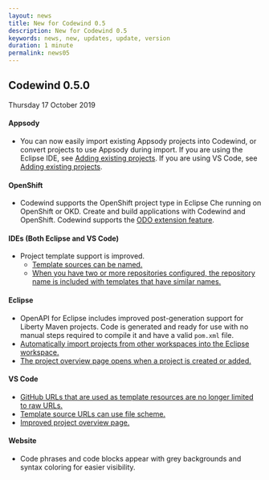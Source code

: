 ```yaml
---
layout: news
title: New for Codewind 0.5
description: New for Codewind 0.5
keywords: news, new, updates, update, version
duration: 1 minute
permalink: news05
---
```


## Codewind 0.5.0
Thursday 17 October 2019

#### Appsody
- You can now easily import existing Appsody projects into Codewind, or convert projects to use Appsody during import. If you are using the Eclipse IDE, see [Adding existing projects](mdteclipseimportedprojects.html). If you are using VS Code, see [Adding existing projects](mdt-vsc-importedprojects.html).

#### OpenShift
- Codewind supports the OpenShift project type in Eclipse Che running on OpenShift or OKD. Create and build applications with Codewind and OpenShift. Codewind supports the [ODO extension feature](https://github.com/eclipse/codewind/issues/605). 

#### IDEs (Both Eclipse and VS Code)
- Project template support is improved.
  - [Template sources can be named.](https://github.com/eclipse/codewind/issues/541)
  - [When you have two or more repositories configured, the repository name is included with templates that have similar names.](https://github.com/eclipse/codewind/issues/570)

#### Eclipse
- OpenAPI for Eclipse includes improved post-generation support for Liberty Maven projects. Code is generated and ready for use with no manual steps required to compile it and have a valid `pom.xml` file.
- [Automatically import projects from other workspaces into the Eclipse workspace.](https://github.com/eclipse/codewind/issues/507)
- [The project overview page opens when a project is created or added.](https://github.com/eclipse/codewind-eclipse/issues/258)

#### VS Code
- [GitHub URLs that are used as template resources are no longer limited to raw URLs.](https://github.com/eclipse/codewind/issues/540)
- [Template source URLs can use file scheme.](https://github.com/eclipse/codewind-vscode/pull/223)
- [Improved project overview page.](https://github.com/eclipse/codewind-vscode/pull/225)

#### Website
- Code phrases and code blocks appear with grey backgrounds and syntax coloring for easier visibility.